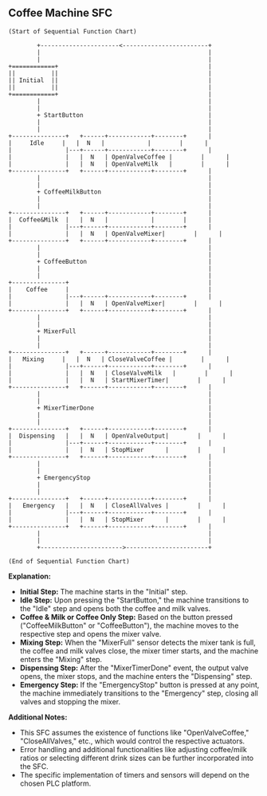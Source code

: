 ## Coffee Machine SFC

```
(Start of Sequential Function Chart)

        +----------------------<------------------------+
        |                                               |
        |                                               |
+============+                                          |
||          ||                                          |
|| Initial  ||                                          |
||          ||                                          |
+============+                                          |
        |                                               |
        |                                               |
        + StartButton                                   |
        |                                               |
        |                                               |
+---------------+   +------+------------+--------+      |
|     Idle     |   |  N   |            |        |      | 
|               |---+------+------------+--------+      | 
|               |   |  N   | OpenValveCoffee |        |      | 
|               |   |  N   | OpenValveMilk   |        |      | 
+---------------+   +------+------------+--------+      |
        |                                               |
        |                                               |
        + CoffeeMilkButton                              | 
        |                                               |
        |                                               |
+---------------+   +------+------------+--------+      |
|  Coffee&Milk  |   |  N   |            |        |      |
|               |---+------+------------+--------+      |
|               |   |  N   | OpenValveMixer|        |      |
+---------------+   +------+------------+--------+      |
        |                                               |
        |                                               |
        + CoffeeButton                                  |
        |                                               |
        |                                               |
+---------------+                                       |
|    Coffee     |                                       |
|               |---+------+------------+--------+      |
|               |   |  N   | OpenValveMixer|        |      |
+---------------+   +------+------------+--------+      |
        |                                               |
        |                                               |
        + MixerFull                                     |
        |                                               |
        |                                               |
+---------------+   +------+------------+--------+      |
|   Mixing     |   |  N   | CloseValveCoffee |        |      |
|               |---+------+------------+--------+      |
|               |   |  N   | CloseValveMilk   |        |      |
|               |   |  N   | StartMixerTimer|        |      |
+---------------+   +------+------------+--------+      |
        |                                               |
        |                                               |
        + MixerTimerDone                                |
        |                                               |
        |                                               |
+---------------+   +------+------------+--------+      |
|  Dispensing   |   |  N   | OpenValveOutput|        |      |
|               |---+------+------------+--------+      |
|               |   |  N   | StopMixer      |        |      |
+---------------+   +------+------------+--------+      | 
        |                                               |
        |                                               |
        + EmergencyStop                                 |
        |                                               |
        |                                               |
+---------------+   +------+------------+--------+      |
|   Emergency   |   |  N   | CloseAllValves |        |      |
|               |---+------+------------+--------+      |
|               |   |  N   | StopMixer      |        |      |
+---------------+   +------+------------+--------+      | 
        |                                               |
        |                                               |
        +----------------------->-----------------------+

(End of Sequential Function Chart) 
``` 
**Explanation:**

* **Initial Step:** The machine starts in the "Initial" step.
* **Idle Step:** Upon pressing the "StartButton," the machine transitions to the "Idle" step and opens both the coffee and milk valves. 
* **Coffee & Milk or Coffee Only Step:** Based on the button pressed ("CoffeeMilkButton" or "CoffeeButton"), the machine moves to the respective step and opens the mixer valve.
* **Mixing Step:** When the "MixerFull" sensor detects the mixer tank is full, the coffee and milk valves close, the mixer timer starts, and the machine enters the "Mixing" step.
* **Dispensing Step:** After the "MixerTimerDone" event, the output valve opens, the mixer stops, and the machine enters the "Dispensing" step.
* **Emergency Step:** If the "EmergencyStop" button is pressed at any point, the machine immediately transitions to the "Emergency" step, closing all valves and stopping the mixer. 

**Additional Notes:** 

* This SFC assumes the existence of functions like "OpenValveCoffee," "CloseAllValves," etc., which would control the respective actuators. 
* Error handling and additional functionalities like adjusting coffee/milk ratios or selecting different drink sizes can be further incorporated into the SFC. 
* The specific implementation of timers and sensors will depend on the chosen PLC platform. 
